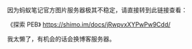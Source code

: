 因为蚂蚁笔记官方图片服务器极其不稳定，请直接转到此链接查看： 

《探索 PEB》
https://shimo.im/docs/jRwpvxXYPwPw9Cdd/




我太懒了，有机会的话会换博客服务器。


